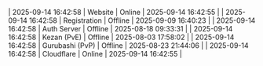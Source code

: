 | 2025-09-14 16:42:58 | Website | Online | 2025-09-14 16:42:55 |
| 2025-09-14 16:42:58 | Registration | Offline | 2025-09-09 16:40:23 |
| 2025-09-14 16:42:58 | Auth Server | Offline | 2025-08-18 09:33:31 |
| 2025-09-14 16:42:58 | Kezan (PvE) | Offline | 2025-08-03 17:58:02 |
| 2025-09-14 16:42:58 | Gurubashi (PvP) | Offline | 2025-08-23 21:44:06 |
| 2025-09-14 16:42:58 | Cloudflare | Online | 2025-09-14 16:42:55 |
